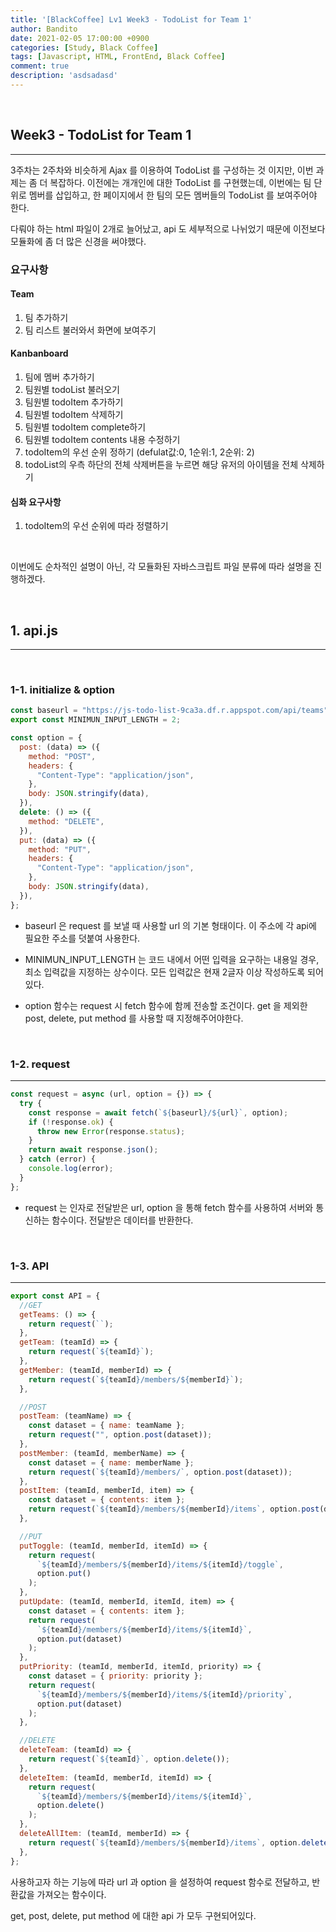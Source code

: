 ```yaml
---
title: '[BlackCoffee] Lv1 Week3 - TodoList for Team 1'
author: Bandito
date: 2021-02-05 17:00:00 +0900
categories: [Study, Black Coffee]
tags: [Javascript, HTML, FrontEnd, Black Coffee]
comment: true
description: 'asdsadasd'
---
```


<br/>

## Week3 - TodoList for Team 1
***

3주차는 2주차와 비슷하게 Ajax 를 이용하여 TodoList 를 구성하는 것 이지만, 이번 과제는 좀 더 복잡하다. 이전에는 개개인에 대한 TodoList 를 구현했는데, 이번에는 팀 단위로 멤버를 삽입하고, 한 페이지에서 한 팀의 모든 멤버들의 TodoList 를 보여주어야 한다.    

다뤄야 하는 html 파일이 2개로 늘어났고, api 도 세부적으로 나뉘었기 때문에 이전보다 모듈화에 좀 더 많은 신경을 써야했다. 

### 요구사항

#### Team

1. 팀 추가하기
2. 팀 리스트 불러와서 화면에 보여주기

#### Kanbanboard

1. 팀에 멤버 추가하기
2. 팀원별 todoList 불러오기
3. 팀원별 todoItem 추가하기
4. 팀원별 todoItem 삭제하기
5. 팀원별 todoItem complete하기
6. 팀원별 todoItem contents 내용 수정하기
7. todoItem의 우선 순위 정하기 (defulat값:0, 1순위:1, 2순위: 2)
8. todoList의 우측 하단의 전체 삭제버튼을 누르면 해당 유저의 아이템을 전체 삭제하기

#### 심화 요구사항

1. todoItem의 우선 순위에 따라 정렬하기

<br/>

이번에도 순차적인 설명이 아닌, 각 모듈화된 자바스크립트 파일 분류에 따라 설명을 진행하겠다.


<br/>

## 1. api.js
***

<br/>

### 1-1. initialize & option

```javascript
const baseurl = "https://js-todo-list-9ca3a.df.r.appspot.com/api/teams";
export const MINIMUN_INPUT_LENGTH = 2;

const option = {
  post: (data) => ({
    method: "POST",
    headers: {
      "Content-Type": "application/json",
    },
    body: JSON.stringify(data),
  }),
  delete: () => ({
    method: "DELETE",
  }),
  put: (data) => ({
    method: "PUT",
    headers: {
      "Content-Type": "application/json",
    },
    body: JSON.stringify(data),
  }),
};
```

+ baseurl 은 request 를 보낼 때 사용할 url 의 기본 형태이다. 이 주소에 각 api에 필요한 주소를 덧붙여 사용한다.

+ MINIMUN_INPUT_LENGTH 는 코드 내에서 어떤 입력을 요구하는 내용일 경우, 최소 입력값을 지정하는 상수이다. 모든 입력값은 현재 2글자 이상 작성하도록 되어있다.

+ option 함수는 request 시 fetch 함수에 함께 전송할 조건이다. get 을 제외한 post, delete, put method 를 사용할 때 지정해주어야한다. 


<br/>

### 1-2. request
***
```javascript
const request = async (url, option = {}) => {
  try {
    const response = await fetch(`${baseurl}/${url}`, option);
    if (!response.ok) {
      throw new Error(response.status);
    }
    return await response.json();
  } catch (error) {
    console.log(error);
  }
};
```

+ request 는 인자로 전달받은 url, option 을 통해 fetch 함수를 사용하여 서버와 통신하는 함수이다. 전달받은 데이터를 반환한다.


<br/>

### 1-3. API
***
```javascript
export const API = {
  //GET
  getTeams: () => {
    return request(``);
  },
  getTeam: (teamId) => {
    return request(`${teamId}`);
  },
  getMember: (teamId, memberId) => {
    return request(`${teamId}/members/${memberId}`);
  },

  //POST
  postTeam: (teamName) => {
    const dataset = { name: teamName };
    return request("", option.post(dataset));
  },
  postMember: (teamId, memberName) => {
    const dataset = { name: memberName };
    return request(`${teamId}/members/`, option.post(dataset));
  },
  postItem: (teamId, memberId, item) => {
    const dataset = { contents: item };
    return request(`${teamId}/members/${memberId}/items`, option.post(dataset));
  },

  //PUT
  putToggle: (teamId, memberId, itemId) => {
    return request(
      `${teamId}/members/${memberId}/items/${itemId}/toggle`,
      option.put()
    );
  },
  putUpdate: (teamId, memberId, itemId, item) => {
    const dataset = { contents: item };
    return request(
      `${teamId}/members/${memberId}/items/${itemId}`,
      option.put(dataset)
    );
  },
  putPriority: (teamId, memberId, itemId, priority) => {
    const dataset = { priority: priority };
    return request(
      `${teamId}/members/${memberId}/items/${itemId}/priority`,
      option.put(dataset)
    );
  },

  //DELETE
  deleteTeam: (teamId) => {
    return request(`${teamId}`, option.delete());
  },
  deleteItem: (teamId, memberId, itemId) => {
    return request(
      `${teamId}/members/${memberId}/items/${itemId}`,
      option.delete()
    );
  },
  deleteAllItem: (teamId, memberId) => {
    return request(`${teamId}/members/${memberId}/items`, option.delete());
  },
};
```

사용하고자 하는 기능에 따라 url 과 option 을 설정하여 request 함수로 전달하고, 반환값을 가져오는 함수이다.    

get, post, delete, put method 에 대한 api 가 모두 구현되어있다.




